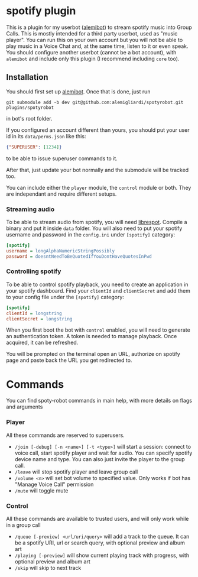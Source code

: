# spotify plugin
This is a plugin for my userbot ([alemibot](https://github.com/alemigliardi/alemibot)) to stream spotify music into Group Calls. This is mostly intended for a third party userbot, used as "music player". You can run this on your own account but you will not be able to play music in a Voice Chat and, at the same time, listen to it or even speak. You should configure another userbot (cannot be a bot account), with `alemibot` and include only this plugin (I recommend including `core` too).

## Installation

You should first set up [alemibot](https://github.com/alemigliardi/alemibot). Once that is done, just run

	git submodule add -b dev git@github.com:alemigliardi/spotyrobot.git plugins/spotyrobot
	
in bot's root folder.

If you configured an account different than yours, you should put your user id in its `data/perms.json` like this:
```json
{"SUPERUSER": [1234]}
```
to be able to issue superuser commands to it.

After that, just update your bot normally and the submodule will be tracked too.

You can include either the `player` module, the `control` module or both. They are independant and require different setups.

### Streaming audio
To be able to stream audio from spotify, you will need [librespot](https://github.com/librespot-org). Compile a binary and put it inside `data` folder. You will also need to put your spotify username and password in the `config.ini` under `[spotify]` category:
```ini
[spotify]
username = longAlphaNumericStringPossibly
password = doesntNeedToBeQuotedIfYouDontHaveQuotesInPwd
```

### Controlling spotify
To be able to control spotify playback, you need to create an application in your spotify dashboard. Find your `clientId` and `clientSecret` and add them to your config file under the `[spotify]` category:
```ini
[spotify]
clientId = longstring
clientSecret = longstring
```
When you first boot the bot with `control` enabled, you will need to generate an authentication token. A token is needed to manage playback. Once acquired, it can be refreshed.

You will be prompted on the terminal open an URL, authorize on spotify page and paste back the URL you get redirected to.

# Commands
You can find spoty-robot commands in main help, with more details on flags and arguments

### Player
All these commands are reserved to superusers.
* `/join [-debug] [-n <name>] [-t <type>]` will start a session: connect to voice call, start spotify player and wait for audio. You can specify spotify device name and type. You can also just invite the player to the group call.
* `/leave` will stop spotify player and leave group call
* `/volume <n>` will set bot volume to specified value. Only works if bot has "Manage Voice Call" permission
* `/mute` will toggle mute

### Control
All these commands are available to trusted users, and will only work while in a group call
* `/queue [-preview] <url/uri/query>` will add a track to the queue. It can be a spotify URI, url or search query, with optional preview and album art
* `/playing [-preview]` will show current playing track with progress, with optional preview and album art
* `/skip` will skip to next track